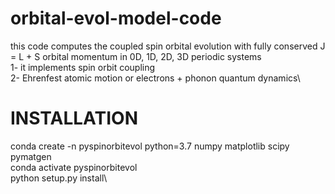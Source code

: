 # orbital-evol-model-code
this code computes the coupled spin orbital evolution with fully conserved J = L + S orbital momentum in 0D, 1D, 2D, 3D periodic systems\
1- it implements spin orbit coupling\
2- Ehrenfest atomic motion or electrons + phonon quantum dynamics\
# INSTALLATION
conda create -n pyspinorbitevol python=3.7 numpy matplotlib scipy pymatgen\
conda activate pyspinorbitevol\
python setup.py install\
